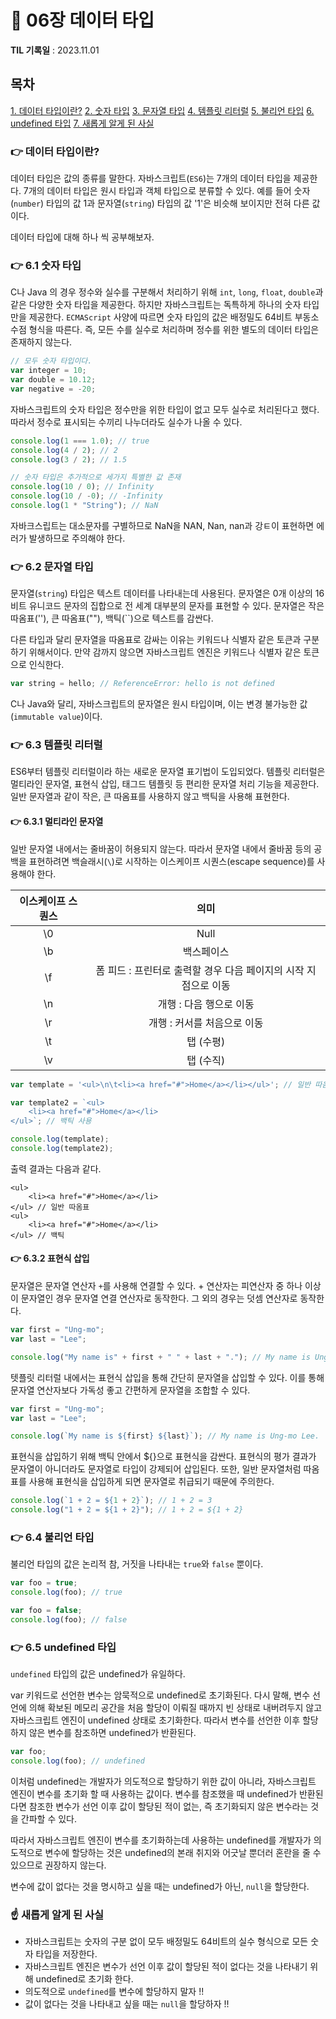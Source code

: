 # 📌 06장 데이터 타입

**TIL 기록일** : 2023.11.01

## 목차

[1. 데이터 타입이란?](#-데이터-타입이란)
[2. 숫자 타입](#-61-숫자-타입)
[3. 문자열 타입](#-62-문자열-타입)
[4. 템플릿 리터럴](#-63-템플릿-리터럴)
[5. 불리언 타입](#-64-불리언-타입)
[6. undefined 타입](#-65-undefined-타입)
[7. 새롭게 알게 된 사실](#-새롭게-알게-된-사실)

### 👉 데이터 타입이란?

데이터 타입은 값의 종류를 말한다. 자바스크립트(`ES6`)는 7개의 데이터 타입을 제공한다. 7개의 데이터 타입은 원시 타입과 객체 타입으로 분류할 수 있다. 예를 들어 숫자(`number`) 타입의 값 1과 문자열(`string`) 타입의 값 '1'은 비슷해 보이지만 전혀 다른 값이다.

데이터 타입에 대해 하나 씩 공부해보자.

### 👉 6.1 숫자 타입

C나 Java 의 경우 정수와 실수를 구분해서 처리하기 위해 `int`, `long`, `float`, `double`과 같은 다양한 숫자 타입을 제공한다. 하지만 자바스크립트는 독특하게 하나의 숫자 타입만을 제공한다. `ECMAScript` 사양에 따르면 숫자 타입의 값은 배정밀도 64비트 부동소수점 형식을 따른다. 즉, 모든 수를 실수로 처리하며 정수를 위한 별도의 데이터 타입은 존재하지 않는다.

```javascript
// 모두 숫자 타입이다.
var integer = 10;
var double = 10.12;
var negative = -20;
```

자바스크립트의 숫자 타입은 정수만을 위한 타입이 없고 모두 실수로 처리된다고 했다. 따라서 정수로 표시되는 수끼리 나누더라도 실수가 나올 수 있다.

```javascript
console.log(1 === 1.0); // true
console.log(4 / 2); // 2
console.log(3 / 2); // 1.5

// 숫자 타입은 추가적으로 세가지 특별한 값 존재
console.log(10 / 0); // Infinity
console.log(10 / -0); // -Infinity
console.log(1 * "String"); // NaN
```

자바크스립트는 대소문자를 구별하므로 NaN을 NAN, Nan, nan과 강ㅌ이 표현하면 에러가 발생하므로 주의해야 한다.

### 👉 6.2 문자열 타입

문자열(`string`) 타입은 텍스트 데이터를 나타내는데 사용된다. 문자열은 0개 이상의 16비트 유니코드 문자의 집합으로 전 세계 대부분의 문자를 표현할 수 있다. 문자열은 작은 따옴표(''), 큰 따옴표(""), 백틱(``)으로 텍스트를 감싼다.

다른 타입과 달리 문자열을 따옴표로 감싸는 이유는 키워드나 식별자 같은 토큰과 구분하기 위해서이다. 만약 감까지 않으면 자바스크립트 엔진은 키워드나 식별자 같은 토큰으로 인식한다.

```javascript
var string = hello; // ReferenceError: hello is not defined
```

C나 Java와 달리, 자바스크립트의 문자열은 원시 타입이며, 이는 변경 불가능한 값(`immutable value`)이다.

### 👉 6.3 템플릿 리터럴

ES6부터 템플릿 리터럴이라 하는 새로운 문자열 표기법이 도입되었다. 템플릿 리터럴은 멀티라인 문자열, 표현식 삽입, 태그드 템플릿 등 편리한 문자열 처리 기능을 제공한다. 일반 문자열과 같이 작은, 큰 따옴표를 사용하지 않고 백틱을 사용해 표현한다.

#### 👉 6.3.1 멀티라인 문자열

일반 문자열 내에서는 줄바꿈이 허용되지 않는다. 따라서 문자열 내에서 줄바꿈 등의 공백을 표현하려면 백슬래시(`\`)로 시작하는 이스케이프 시퀀스(escape sequence)를 사용해야 한다.

| **이스케이프 스퀀스** |                            **의미**                             |
| :-------------------: | :-------------------------------------------------------------: |
|          \0           |                              Null                               |
|          \b           |                           백스페이스                            |
|          \f           | 폼 피드 : 프린터로 출력할 경우 다음 페이지의 시작 지점으로 이동 |
|          \n           |                     개행 : 다음 행으로 이동                     |
|          \r           |                   개행 : 커서를 처음으로 이동                   |
|          \t           |                            탭 (수평)                            |
|          \v           |                            탭 (수직)                            |

```javascript
var template = '<ul>\n\t<li><a href="#">Home</a></li></ul>'; // 일반 따옴표

var template2 = `<ul>
    <li><a href="#">Home</a></li>
</ul>`; // 백틱 사용

console.log(template);
console.log(template2);
```

출력 결과는 다음과 같다.

```
<ul>
    <li><a href="#">Home</a></li>
</ul> // 일반 따옴표
<ul>
    <li><a href="#">Home</a></li>
</ul> // 백틱
```

#### 👉 6.3.2 표현식 삽입

문자열은 문자열 연산자 `+`를 사용해 연결할 수 있다. + 연산자는 피연산자 중 하나 이상이 문자열인 경우 문자열 연결 연산자로 동작한다. 그 외의 경우는 덧셈 연산자로 동작한다.

```javascript
var first = "Ung-mo";
var last = "Lee";

console.log("My name is" + first + " " + last + "."); // My name is Ung-mo Lee.
```

텟플릿 리터럴 내에서는 표현식 삽입을 통해 간단히 문자열을 삽입할 수 있다. 이를 통해 문자열 연산자보다 가독성 좋고 간편하게 문자열을 조합할 수 있다.

```javascript
var first = "Ung-mo";
var last = "Lee";

console.log(`My name is ${first} ${last}`); // My name is Ung-mo Lee.
```

표현식을 삽입하기 위해 백틱 안에서 ${}으로 표현식을 감싼다. 표현식의 평가 결과가 문자열이 아니더라도 문자열로 타입이 강제되어 삽입된다. 또한, 일반 문자열처럼 따옴표를 사용해 표현식을 삽입하게 되면 문자열로 취급되기 때문에 주의한다.

```javascript
console.log(`1 + 2 = ${1 + 2}`); // 1 + 2 = 3
console.log("1 + 2 = ${1 + 2}"); // 1 + 2 = ${1 + 2}
```

### 👉 6.4 불리언 타입

불리언 타입의 값은 논리적 참, 거짓을 나타내는 `true`와 `false` 뿐이다.

```javascript
var foo = true;
console.log(foo); // true

var foo = false;
console.log(foo); // false
```

### 👉 6.5 undefined 타입

`undefined` 타입의 값은 undefined가 유일하다.

var 키워드로 선언한 변수는 암묵적으로 undefined로 초기화된다. 다시 말해, 변수 선언에 의해 확보된 메모리 공간을 처음 할당이 이뤄질 때까지 빈 상태로 내버려두지 않고 자바스크립트 엔진이 undefined 상태로 초기화한다. 따라서 변수를 선언한 이후 할당하지 않은 변수를 참조하면 undefined가 반환된다.

```javascript
var foo;
console.log(foo); // undefined
```

이처럼 undefined는 개발자가 의도적으로 할당하기 위한 값이 아니라, 자바스크립트 엔진이 변수를 초기화 할 때 사용하는 값이다. 변수를 참조했을 때 undefined가 반환된다면 참조한 변수가 선언 이후 값이 할당된 적이 없는, 즉 초기화되지 않은 변수라는 것을 간파할 수 있다.

따라서 자바스크립트 엔진이 변수를 초기화하는데 사용하는 undefined를 개발자가 의도적으로 변수에 할당하는 것은 undefined의 본래 취지와 어긋날 뿐더러 혼란을 줄 수 있으므로 권장하지 않는다.

변수에 값이 없다는 것을 명시하고 싶을 때는 undefined가 아닌, `null`을 할당한다.

### ☝️ 새롭게 알게 된 사실

- 자바스크립트는 숫자의 구분 없이 모두 배정밀도 64비트의 실수 형식으로 모든 숫자 타입을 저장한다.
- 자바스크립트 엔진은 변수가 선언 이후 값이 할당된 적이 없다는 것을 나타내기 위해 undefined로 초기화 한다.
- 의도적으로 `undefined`를 변수에 할당하지 말자 !!
- 값이 없다는 것을 나타내고 싶을 때는 `null`을 할당하자 !!
